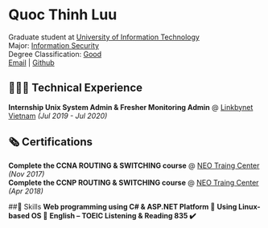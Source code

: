 
# Quoc Thinh Luu

Graduate student at [University of Information Technology](https://www.uit.edu.vn/)<br>
Major: [Information Security](https://dictionary.cambridge.org/vi/dictionary/english/information)<br> 
Degree Classification: [Good](https://dictionary.cambridge.org/vi/dictionary/english/good)<br>
[Email](mailto:quocthinhluu97@gmail.com) | [Github](https://github.com/quocthinhluu97/)

## 👩🏼‍💻 Technical Experience

**Internship Unix System Admin & Fresher Monitoring Admin** @ [Linkbynet Vietnam](https://www.linkbynet.com/) _(Jul 2019 - Jul 2020)_ <br>

## 🗞 Certifications

**Complete the CCNA ROUTING & SWITCHING course** @ [NEO Traing Center](https://neo.edu.vn/) _(Nov 2017)_ <br>
**Complete the CCNP ROUTING & SWITCHING course** @ [NEO Traing Center](https://neo.edu.vn/) _(Apr 2018)_ <br>

##💬 Skills
**Web programming using C# & ASP.NET Platform 🚀**
**Using Linux-based OS 🐧**
**English – TOEIC Listening & Reading 835 ✔️**
